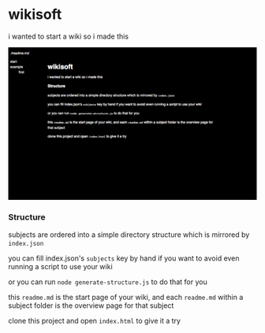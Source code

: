 # wikisoft

i wanted to start a wiki so i made this

![screenshot](screen.png)

### Structure
subjects are ordered into a simple directory structure which is mirrored by `index.json`

you can fill index.json's `subjects` key by hand if you want to avoid even running a script to use your wiki

or you can run `node generate-structure.js` to do that for you

this `readme.md` is the start page of your wiki, and each `readme.md` within a subject folder is the overview page for
that subject

clone this project and open `index.html` to give it a try
